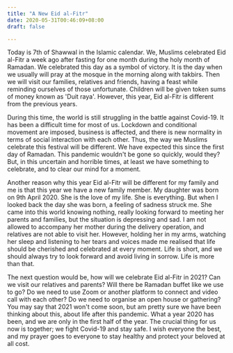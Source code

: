 ```yaml
---
title: "A New Eid al-Fitr"
date: 2020-05-31T00:46:09+08:00
draft: false

---
```


Today is 7th of Shawwal in the Islamic calendar. We, Muslims celebrated Eid al-Fitr a week ago after fasting for one month during the holy month of Ramadan. We celebrated this day as a symbol of victory. It is the day when we usually will pray at the mosque in the morning along with takbirs. Then we will visit our families, relatives and friends, having a feast while reminding ourselves of those unfortunate. Children will be given token sums of money known as 'Duit raya'. However, this year, Eid al-Fitr is different from the previous years. 

During this time, the world is still struggling in the battle against Covid-19. It has been a difficult time for most of us. Lockdown and conditional movement are imposed, business is affected, and there is new normality in terms of social interaction with each other. Thus, the way we Muslims celebrate this festival will be different. We have expected this since the first day of Ramadan. This pandemic wouldn't be gone so quickly, would they? But, in this uncertain and horrible times, at least we have something to celebrate, and to clear our mind for a moment.

Another reason why this year Eid al-Fitr will be different for my family and me is that this year we have a new family member. My daughter was born on 9th April 2020. She is the love of my life. She is everything. But when I looked back the day she was born, a feeling of sadness struck me. She came into this world knowing nothing, really looking forward to meeting her parents and families, but the situation is depressing and sad. I am not allowed to accompany her mother during the delivery operation, and relatives are not able to visit her. However, holding her in my arms, watching her sleep and listening to her tears and voices made me realised that life should be cherished and celebrated at every moment. Life is short, and we should always try to look forward and avoid living in sorrow. Life is more than that. 

The next question would be, how will we celebrate Eid al-Fitr in 2021? Can we visit our relatives and parents? Will there be Ramadan buffet like we use to go? Do we need to use Zoom or another platform to connect and video call with each other? Do we need to organise an open house or gathering? You may say that 2021 won't come soon, but am pretty sure we have been thinking about this, about life after this pandemic. What a year 2020 has been, and we are only in the first half of the year. The crucial thing for us now is together; we fight Covid-19 and stay safe. I wish everyone the best, and my prayer goes to everyone to stay healthy and protect your beloved at all cost. 